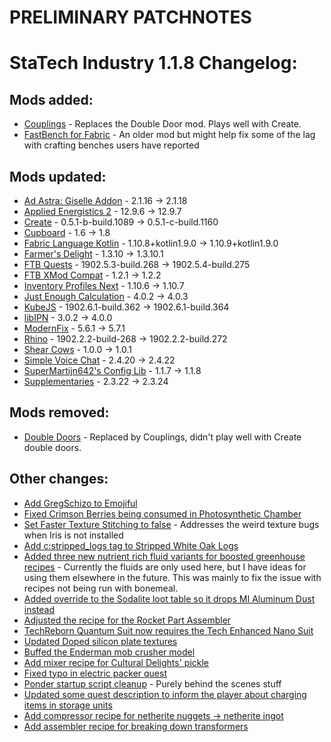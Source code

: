 # PRELIMINARY PATCHNOTES
# StaTech Industry 1.1.8 Changelog:

## Mods added:
- [Couplings](https://www.curseforge.com/minecraft/mc-mods/couplings) - Replaces the Double Door mod. Plays well with Create.
- [FastBench for Fabric](https://www.curseforge.com/minecraft/mc-mods/fastbench-for-fabric) - An older mod but might help fix some of the lag with crafting benches users have reported

## Mods updated:
- [Ad Astra: Giselle Addon](https://www.curseforge.com/minecraft/mc-mods/ad-astra-giselle-addon) - 2.1.16 -> 2.1.18
- [Applied Energistics 2](https://www.curseforge.com/minecraft/mc-mods/applied-energistics-2) - 12.9.6 -> 12.9.7
- [Create](https://www.curseforge.com/minecraft/mc-mods/create-fabric) - 0.5.1-b-build.1089 -> 0.5.1-c-build.1160
- [Cupboard](https://www.curseforge.com/minecraft/mc-mods/cupboard) - 1.6 -> 1.8
- [Fabric Language Kotlin](https://www.curseforge.com/minecraft/mc-mods/fabric-language-kotlin) - 1.10.8+kotlin1.9.0 -> 1.10.9+kotlin1.9.0
- [Farmer's Delight](https://www.curseforge.com/minecraft/mc-mods/farmers-delight-fabric) - 1.3.10 -> 1.3.10.1
- [FTB Quests](https://www.curseforge.com/minecraft/mc-mods/ftb-quests-fabric) - 1902.5.3-build.268 -> 1902.5.4-build.275
- [FTB XMod Compat](https://www.curseforge.com/minecraft/mc-mods/ftb-xmod-compat) - 1.2.1 -> 1.2.2
- [Inventory Profiles Next](https://www.curseforge.com/minecraft/mc-mods/inventory-profiles-next) - 1.10.6 -> 1.10.7
- [Just Enough Calculation](https://www.curseforge.com/minecraft/mc-mods/just-enough-calculation) - 4.0.2 -> 4.0.3
- [KubeJS](https://www.curseforge.com/minecraft/mc-mods/kubejs) - 1902.6.1-build.362 -> 1902.6.1-build.364
- [libIPN](https://www.curseforge.com/minecraft/mc-mods/libipn) - 3.0.2 -> 4.0.0
- [ModernFix](https://www.curseforge.com/minecraft/mc-mods/modernfix) - 5.6.1 -> 5.7.1
- [Rhino](https://www.curseforge.com/minecraft/mc-mods/rhino) - 1902.2.2-build-268 -> 1902.2.2-build.272
- [Shear Cows](https://www.curseforge.com/minecraft/mc-mods/shear-cows) - 1.0.0 -> 1.0.1
- [Simple Voice Chat](https://www.curseforge.com/minecraft/mc-mods/simple-voice-chat) - 2.4.20 -> 2.4.22
- [SuperMartijn642's Config Lib](https://www.curseforge.com/minecraft/mc-mods/supermartijn642s-config-lib) - 1.1.7 -> 1.1.8
- [Supplementaries](https://www.curseforge.com/minecraft/mc-mods/supplementaries) - 2.3.22 -> 2.3.24

## Mods removed:
- [Double Doors](https://www.curseforge.com/minecraft/mc-mods/double-doors) - Replaced by Couplings, didn't play well with Create double doors.

## Other changes:
- [Add GregSchizo to Emojiful](https://github.com/TheStaticVoid/StaTech-Industry/issues/396)
- [Fixed Crimson Berries being consumed in Photosynthetic Chamber](https://github.com/TheStaticVoid/StaTech-Industry/issues/396)
- [Set Faster Texture Stitching to false](https://github.com/TheStaticVoid/StaTech-Industry/issues/398) - Addresses the weird texture bugs when Iris is not installed
- [Add c:stripped_logs tag to Stripped White Oak Logs](https://github.com/TheStaticVoid/StaTech-Industry/issues/400)
- [Added three new nutrient rich fluid variants for boosted greenhouse recipes](https://github.com/TheStaticVoid/StaTech-Industry/issues/403) - Currently the fluids are only used here, but I have ideas for using them elsewhere in the future. This was mainly to fix the issue with recipes not being run with bonemeal.
- [Added override to the Sodalite loot table so it drops MI Aluminum Dust instead](https://github.com/TheStaticVoid/StaTech-Industry/issues/405)
- [Adjusted the recipe for the Rocket Part Assembler](https://github.com/TheStaticVoid/StaTech-Industry/issues/406)
- [TechReborn Quantum Suit now requires the Tech Enhanced Nano Suit](https://github.com/TheStaticVoid/StaTech-Industry/issues/407)
- [Updated Doped silicon plate textures](https://github.com/TheStaticVoid/StaTech-Industry/issues/409)
- [Buffed the Enderman mob crusher model](https://github.com/TheStaticVoid/StaTech-Industry/issues/414)
- [Add mixer recipe for Cultural Delights' pickle](https://github.com/TheStaticVoid/StaTech-Industry/issues/410)
- [Fixed typo in electric packer quest](https://github.com/TheStaticVoid/StaTech-Industry/pull/416/commits/03f1b6742aa8f5bba9d2ee3edcdd254e5a40a1ee)
- [Ponder startup script cleanup](https://github.com/TheStaticVoid/StaTech-Industry/issues/395) - Purely behind the scenes stuff
- [Updated some quest description to inform the player about charging items in storage units](https://github.com/TheStaticVoid/StaTech-Industry/issues/411)
- [Add compressor recipe for netherite nuggets -> netherite ingot](https://github.com/TheStaticVoid/StaTech-Industry/issues/418)
- [Add assembler recipe for breaking down transformers](https://github.com/TheStaticVoid/StaTech-Industry/issues/419)
